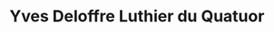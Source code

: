 ---
title: "Yves Deloffre Luthier du Quatuor"
url: /besancon/yves-deloffre-luthier-du-quatuor/
shop: Instrumente
---